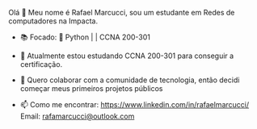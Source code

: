Olá 👋 Meu nome é Rafael Marcucci, sou um estudante em Redes de computadores na Impacta.

- 📚 Focado: 🐍 Python |   |  CCNA 200-301
- 🌱 Atualmente estou estudando CCNA 200-301 para conseguir a certificação.
  
- 👯 Quero colaborar com a comunidade de tecnologia, então decidi começar meus primeiros projetos públicos
- 📫 Como me encontrar: https://www.linkedin.com/in/rafaelmarcucci/ Email: rafamarcucci@outlook.com
